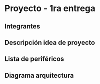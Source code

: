# Proyecto - 1ra entrega

## Integrantes


## Descripción idea de proyecto


## Lista de periféricos


## Diagrama arquitectura
